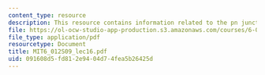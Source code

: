 ```yaml
---
content_type: resource
description: This resource contains information related to the pn junction diode .
file: https://ol-ocw-studio-app-production.s3.amazonaws.com/courses/6-012-microelectronic-devices-and-circuits-spring-2009/091608d5fd812e9404d74fea5b26425d_MIT6_012S09_lec16.pdf
file_type: application/pdf
resourcetype: Document
title: MIT6_012S09_lec16.pdf
uid: 091608d5-fd81-2e94-04d7-4fea5b26425d
---
```

